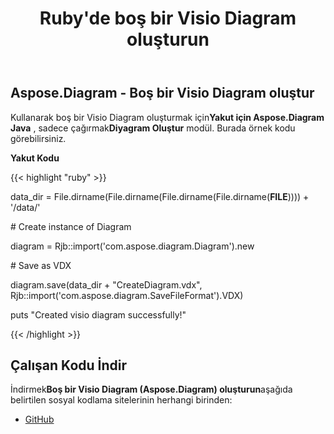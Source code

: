 ﻿---
title: Ruby'de boş bir Visio Diagram oluşturun
type: docs
weight: 10
url: /tr/java/create-an-empty-visio-diagram-in-ruby/
---
## **Aspose.Diagram - Boş bir Visio Diagram oluştur**
 Kullanarak boş bir Visio Diagram oluşturmak için**Yakut için Aspose.Diagram Java** , sadece çağırmak**Diyagram Oluştur** modül. Burada örnek kodu görebilirsiniz.

**Yakut Kodu**

{{< highlight "ruby" >}}

 data_dir = File.dirname(File.dirname(File.dirname(File.dirname(__FILE__)))) + '/data/'

\# Create instance of Diagram

diagram = Rjb::import('com.aspose.diagram.Diagram').new

\# Save as VDX

diagram.save(data_dir + "CreateDiagram.vdx", Rjb::import('com.aspose.diagram.SaveFileFormat').VDX)

puts "Created visio diagram successfully!"

{{< /highlight >}}
## **Çalışan Kodu İndir**
 İndirmek**Boş bir Visio Diagram (Aspose.Diagram) oluşturun**aşağıda belirtilen sosyal kodlama sitelerinin herhangi birinden:

- [GitHub](https://github.com/asposediagram/Aspose.Diagram-for-Java/blob/master/Plugins/Aspose_Diagram_Java_for_Ruby/lib/asposediagramjava/Diagrams/creatediagram.rb)
